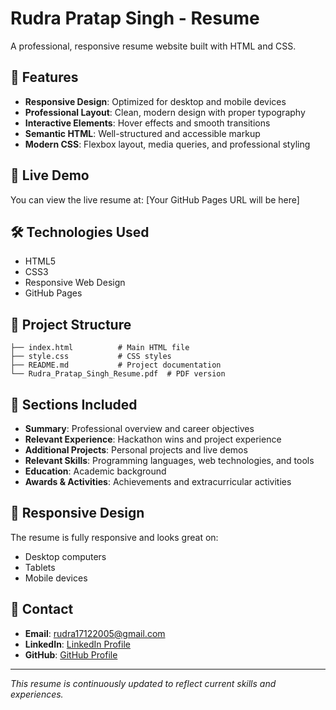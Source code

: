 # Rudra Pratap Singh - Resume

A professional, responsive resume website built with HTML and CSS.

## 🌟 Features

- **Responsive Design**: Optimized for desktop and mobile devices
- **Professional Layout**: Clean, modern design with proper typography
- **Interactive Elements**: Hover effects and smooth transitions
- **Semantic HTML**: Well-structured and accessible markup
- **Modern CSS**: Flexbox layout, media queries, and professional styling

## 🚀 Live Demo

You can view the live resume at: [Your GitHub Pages URL will be here]

## 🛠️ Technologies Used

- HTML5
- CSS3
- Responsive Web Design
- GitHub Pages

## 📁 Project Structure

```
├── index.html          # Main HTML file
├── style.css           # CSS styles
├── README.md           # Project documentation
└── Rudra_Pratap_Singh_Resume.pdf  # PDF version
```

## 🎯 Sections Included

- **Summary**: Professional overview and career objectives
- **Relevant Experience**: Hackathon wins and project experience
- **Additional Projects**: Personal projects and live demos
- **Relevant Skills**: Programming languages, web technologies, and tools
- **Education**: Academic background
- **Awards & Activities**: Achievements and extracurricular activities

## 📱 Responsive Design

The resume is fully responsive and looks great on:
- Desktop computers
- Tablets
- Mobile devices

## 🤝 Contact

- **Email**: rudra17122005@gmail.com
- **LinkedIn**: [LinkedIn Profile](https://www.linkedin.com/in/rudra-pratap-singh2027)
- **GitHub**: [GitHub Profile](https://github.com/Rudra00codes)

---

*This resume is continuously updated to reflect current skills and experiences.*
